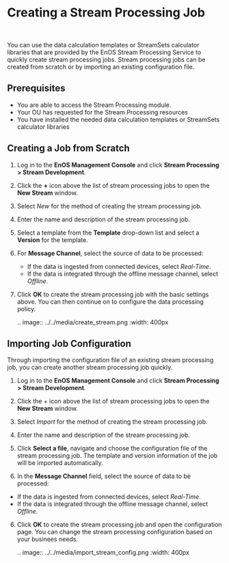 # Creating a Stream Processing Job

<br />

You can use the data calculation templates or StreamSets calculator libraries that are provided by the EnOS Stream Processing Service to quickly create stream processing jobs. Stream processing jobs can be created from scratch or by importing an existing configuration file.


## Prerequisites

- You are able to access the Stream Processing module.
- Your OU has requested for the Stream Processing resources
- You have installed the needed data calculation templates or StreamSets calculator libraries

## Creating a Job from Scratch

1. Log in to the **EnOS Management Console** and click **Stream Processing > Stream Development**.

2. Click the **+** icon above the list of stream processing jobs to open the **New Stream** window.

3. Select *New* for the method of creating the stream processing job.

4. Enter the name and description of the stream processing job.

5. Select a template from the **Template** drop-down list and select a **Version** for the template.

6. For **Message Channel**, select the source of data to be processed:

   - If the data is ingested from connected devices, select *Real-Time*.
   - If the data is integrated through the offline message channel, select *Offline*.

7. Click **OK** to create the stream processing job with the basic settings above. You can then continue on to configure the data processing policy.

   .. image:: ../../media/create_stream.png
      :width: 400px


## Importing Job Configuration

Through importing the configuration file of an existing stream processing job, you can create another stream processing job quickly. 

1. Log in to the **EnOS Management Console** and click **Stream Processing > Stream Development**.

2. Click the + icon above the list of stream processing jobs to open the **New Stream** window.

3. Select *Import* for the method of creating the stream processing job.

4. Enter the name and description of the stream processing job.

4. Click **Select a file**, navigate and choose the configuration file of the stream processing job. The template and version information of the job will be imported automatically.

5.  In the **Message Channel** field, select the source of data to be processed:

   - If the data is ingested from connected devices, select *Real-Time*.
   - If the data is integrated through the offline message channel, select *Offline*.

6. Click **OK** to create the stream processing job and open the configuration page. You can change the stream processing configuration based on your businees needs.

   .. image:: ../../media/import_stream_config.png
      :width: 400px


<!--end-->
